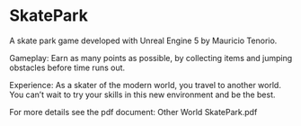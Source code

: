 # SkatePark

A skate park game developed with Unreal Engine 5 by Mauricio Tenorio.

Gameplay: Earn as many points as possible, by collecting items and jumping obstacles before time runs out. 

Experience: As a skater of the modern world, you travel to another world. You can’t wait to try your skills in this new environment and be the best.

For more details see the pdf document: Other World SkatePark.pdf

